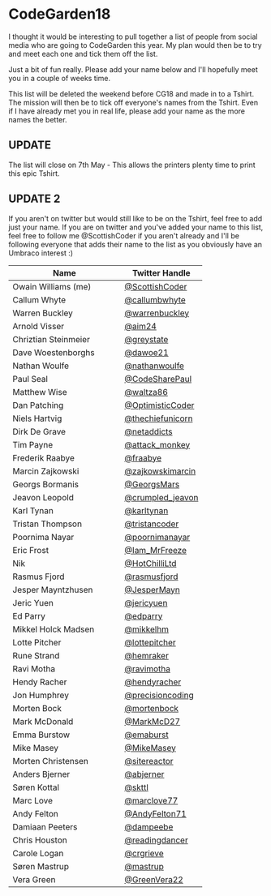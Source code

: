 ﻿# CodeGarden18
I thought it would be interesting to pull together a list of people from social media who are going to CodeGarden this year. My plan would then be to try and meet each one and tick them off the list. 

Just a bit of fun really. Please add your name below and I'll hopefully meet you in a couple of weeks time.

This list will be deleted the weekend before CG18 and made in to a Tshirt. The mission will then be to tick off everyone's names from the Tshirt. 
Even if I have already met you in real life, please add your name as the more names the better. 

## UPDATE
The list will close on 7th May - This allows the printers plenty time to print this epic Tshirt. 

## UPDATE 2

If you aren't on twitter but would still like to be on the Tshirt, feel free to add just your name. If you are on twitter and you've added your name to this list, feel free to follow me @ScottishCoder if you aren't already and I'll be following everyone that adds their name to the list as you obviously have an Umbraco interest :) 


| Name                         | Twitter Handle    |
|------------------------------|-------------------|
| Owain Williams  (me)         | [@ScottishCoder](https://twitter.com/ScottishCoder)    |
| Callum Whyte                 | [@callumbwhyte](https://twitter.com/callumbwhyte)     |
| Warren Buckley               | [@warrenbuckley](https://twitter.com/warrenbuckley)    |
| Arnold Visser                | [@aim24](https://twitter.com/aim24)            |
| Chriztian Steinmeier         | [@greystate](https://twitter.com/greystate)        |
| Dave Woestenborghs           | [@dawoe21](https://twitter.com/dawoe21)          |
| Nathan Woulfe                | [@nathanwoulfe](https://twitter.com/nathanwoulfe)     |
| Paul Seal                    | [@CodeSharePaul](https://twitter.com/CodeSharePaul)    |
| Matthew Wise                 | [@waltza86](https://twitter.com/waltza86)         |
| Dan Patching                 | [@OptimisticCoder](https://twitter.com/OptimisticCoder)  |
| Niels Hartvig                | [@thechiefunicorn](https://twitter.com/thechiefunicorn)  |
| Dirk De Grave                | [@netaddicts](https://twitter.com/netaddicts)|
| Tim Payne                    | [@attack_monkey](https://twitter.com/attack_monkey)|
| Frederik Raabye              | [@fraabye](https://twitter.com/fraabye)|
| Marcin Zajkowski             | [@zajkowskimarcin](https://twitter.com/zajkowskimarcin)|
| Georgs Bormanis              | [@GeorgsMars](https://twitter.com/GeorgsMars)|
| Jeavon Leopold               | [@crumpled_jeavon](https://twitter.com/crumpled_jeavon)|
| Karl Tynan                   | [@karltynan](https://twitter.com/karltynan) |    
| Tristan Thompson             | [@tristancoder](https://twitter.com/tristancoder) |     
| Poornima Nayar               | [@poornimanayar](https://twitter.com/poornimanayar) |  
| Eric Frost                   | [@Iam_MrFreeze](https://twitter.com/Iam_MrFreeze) |
| Nik                          | [@HotChilliLtd](https://twitter.com/HotChilliLtd) |
| Rasmus Fjord                 | [@rasmusfjord](https://twitter.com/Rasmusfjord) |
| Jesper Mayntzhusen           | [@JesperMayn](https://twitter.com/JesperMayn) |
| Jeric Yuen                   | [@jericyuen](https://twitter.com/jericyuen) |
| Ed Parry                     | [@edparry](https://twitter.com/edparry) |
| Mikkel Holck Madsen          | [@mikkelhm](https://twitter.com/mikkelhm) |
| Lotte Pitcher                | [@lottepitcher](https://twitter.com/lottepitcher) |
| Rune Strand                  | [@hemraker](https://twitter.com/hemraker) |
| Ravi Motha                   | [@ravimotha](https://twitter.com/ravimotha) |
| Hendy Racher                 | [@hendyracher](https://twitter.com/hendyracher) |
| Jon Humphrey                 | [@precisioncoding](https://twitter.com/precisioncoding) |
| Morten Bock                  | [@mortenbock](https://twitter.com/mortenbock) |
| Mark McDonald                  | [@MarkMcD27](https://twitter.com/MarkMcD27) |
| Emma Burstow                 | [@emaburst](https://twitter.com/emaburst) |
| Mike Masey                   | [@MikeMasey](https://twitter.com/MikeMasey) |
| Morten Christensen           | [@sitereactor](https://twitter.com/sitereactor) |
| Anders Bjerner               | [@abjerner](https://twitter.com/abjerner) |
| Søren Kottal                 | [@skttl](https://twitter.com/skttl) |
| Marc Love                    | [@marclove77](https://twitter.com/marclove77) |
| Andy Felton                  | [@AndyFelton71](https://twitter.com/AndyFelton71) |
| Damiaan Peeters              | [@dampeebe](https://twitter.com/dampeebe) |
| Chris Houston                | [@readingdancer](https://twitter.com/readingdancer) |
| Carole Logan                 | [@crgrieve](https://twitter.com/crgrieve) |
| Søren Mastrup                | [@mastrup](https://twitter.com/mastrup) |
| Vera Green                   | [@GreenVera22](https://twitter.com/GreenVera22)| 
